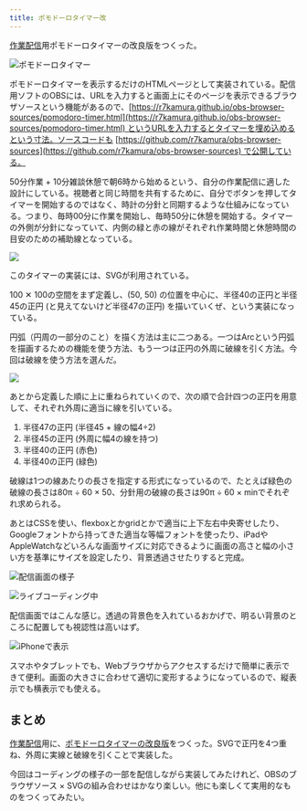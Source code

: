 ```yaml
---
title: ポモドーロタイマー改
---
```

[作業配信](https://www.youtube.com/c/r7kamura)用ポモドーロタイマーの改良版をつくった。

![](https://lh3.googleusercontent.com/o6CtAC-0lHLoEX8Ln0fhqGIqF6tzvp7upopUKDws1R6tdP6BrjKKL9I_3yGLLDe_k9iD_7IDSzlXJZxTXaGyuB7d212OuaKaqWruL0DAv7AH7vKVzDH1i4kJfXXRPlPxFgDr78mxCaQjFagqOM9xEBkgY9g3Iba9z8BH1-SuIiBJxuSsFU3JW0tEcfuWdw "ポモドーロタイマー")

ポモドーロタイマーを表示するだけのHTMLページとして実装されている。配信用ソフトのOBSには、URLを入力すると画面上にそのページを表示できるブラウザソースという機能があるので、[https://r7kamura.github.io/obs-browser-sources/pomodoro-timer.html](https://r7kamura.github.io/obs-browser-sources/pomodoro-timer.html) というURLを入力するとタイマーを埋め込めるという寸法。ソースコードも [https://github.com/r7kamura/obs-browser-sources](https://github.com/r7kamura/obs-browser-sources) で公開している。

50分作業 + 10分雑談休憩で朝6時から始めるという、自分の作業配信に適した設計にしている。視聴者と同じ時間を共有するために、自分でボタンを押してタイマーを開始するのではなく、時計の分針と同期するような仕組みになっている。つまり、毎時00分に作業を開始し、毎時50分に休憩を開始する。タイマーの外側が分針になっていて、内側の緑と赤の線がそれぞれ作業時間と休憩時間の目安のための補助線となっている。

![](https://lh4.googleusercontent.com/3SR9dmfJI28EoWJW9nmS9oJFK4Ey9PUa98QwnP3CbuseosdDD4-FVRbiIzx5jWCiz6VlPyiK1Cuer70LmLRtLiuP72cIjRPZ8znfCZhbhYAOU2U0sQEYATCB6jgyQjhHAQ5JjVQ58XH0Ng5LU5Rhr_CNONTDIpsqvpRrupToj8QoaPxUAZjFu7ZvfguAWg)

このタイマーの実装には、SVGが利用されている。

100 ✕ 100の空間をまず定義し、(50, 50) の位置を中心に、半径40の正円と半径45の正円 (と見えてないけど半径47の正円) を描いていくぜ、という実装になっている。

円弧（円周の一部分のこと）を描く方法は主に二つある。一つはArcという円弧を描画するための機能を使う方法、もう一つは正円の外周に破線を引く方法。今回は破線を使う方法を選んだ。

![](https://lh3.googleusercontent.com/EPbxkDYaWgRD3-_aAV_SGROwPA6uhP81vrmNSofrMbzHHVZTrfuP4qVKhR_HoD6x5CANcmHoHpnS4cpaBRgAhBt3Jp4BzgfNIWEX97Hwpy4uIPtEBTiAxpLczmToDDmAToQTqioJPewVcmqNRTMndT95A25uGSEtTGTG76uLLNRbULLBl8R2u1y7N3f5WA)

あとから定義した順に上に重ねられていくので、次の順で合計四つの正円を用意して、それぞれ外周に適当に線を引いている。

1.  半径47の正円 (半径45 + 線の幅4÷2)
2.  半径45の正円 (外周に幅4の線を持つ)
3.  半径40の正円 (赤色)
4.  半径40の正円 (緑色)

破線は1つの線あたりの長さを指定する形式になっているので、たとえば緑色の破線の長さは80π ÷ 60 × 50、分針用の破線の長さは90π ÷ 60 × minでそれぞれ求められる。

あとはCSSを使い、flexboxとかgridとかで適当に上下左右中央寄せしたり、Googleフォントから持ってきた適当な等幅フォントを使ったり、iPadやAppleWatchなどいろんな画面サイズに対応できるように画面の高さと幅の小さい方を基準にサイズを設定したり、背景透過させたりすると完成。

![](https://lh5.googleusercontent.com/Pfmb6knvGhRMecHyjvarItW4xd29pVhNJV2DMWlz2vd-4boW3eUFrVatACTcUsmvyuxugkdsb-FFxS-DGSrnFFAExKs8URIpDUooyJ8PefCNd0tyC8idpcqK-Sb-Rupx0P4F7SDc30C9LCT46JgjxIsk3wzcdUx32FFI3GEqovTRw0-8Xmbms4IHyp64zw "配信画面の様子")

![](https://lh3.googleusercontent.com/4y-tsKG5309YaphVEJl1X8iNvIclfu_y2st1umw7u3CDT2Ost2Oh5HNnLWTRro2Ao55V2WS7CIETsWH_ClXc0O6Uh_90ZFlCmiRXInqCMwW5zYttEWAlKkBrBdPnsNeXqHvRpvwwTIbDoGfZ_FkmQeNS6IQzlemF53vtouFtjt13e9-mu-aWlD95SXMa1Q "ライブコーディング中")

配信画面ではこんな感じ。透過の背景色を入れているおかげで、明るい背景のところに配置しても視認性は高いはず。

![](https://lh3.googleusercontent.com/TJV522S3F4-Xt9FQp2fDyI6IfZ6bsuKkEOM9cdA4v7SNhTSw5Ncs8eMFqIfhdsR-JmTYNVKTQ5FxwQu2Dqn6p6gUIa9O48JfPVJJUMHm34zBzBffaC_LbsRYlDTiVhdYU9LhtYl1emroPysLIUmVlzdLpwvWmrEPRPE-YAWKFnKwi8eBY4T8t3_96UUlAw "iPhoneで表示")

スマホやタブレットでも、Webブラウザからアクセスするだけで簡単に表示できて便利。画面の大きさに合わせて適切に変形するようになっているので、縦表示でも横表示でも使える。

まとめ
---

[作業配信](https://www.youtube.com/c/r7kamura)用に、[ポモドーロタイマーの改良版](https://github.com/r7kamura/obs-browser-sources)をつくった。SVGで正円を4つ重ね、外周に実線と破線を引くことで実装した。

今回はコーディングの様子の一部を配信しながら実装してみたけれど、OBSのブラウザソース × SVGの組み合わせはかなり楽しい。他にも楽しくて実用的なものをつくってみたい。
